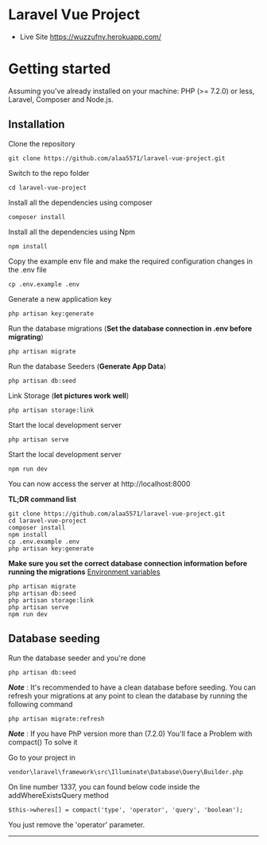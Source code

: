 # Laravel Vue Project

- Live Site https://wuzzufny.herokuapp.com/

# Getting started

Assuming you've already installed on your machine: PHP (>= 7.2.0) or less, Laravel, Composer and Node.js.

## Installation

Clone the repository

    git clone https://github.com/alaa5571/laravel-vue-project.git

Switch to the repo folder

    cd laravel-vue-project

Install all the dependencies using composer

    composer install

Install all the dependencies using Npm

    npm install

Copy the example env file and make the required configuration changes in the .env file

    cp .env.example .env

Generate a new application key

    php artisan key:generate

Run the database migrations (**Set the database connection in .env before migrating**)

    php artisan migrate

Run the database Seeders (**Generate App Data**)

    php artisan db:seed

Link Storage (**let pictures work well**)

    php artisan storage:link

Start the local development server

    php artisan serve

Start the local development server

    npm run dev

You can now access the server at http://localhost:8000

**TL;DR command list**

    git clone https://github.com/alaa5571/laravel-vue-project.git
    cd laravel-vue-project
    composer install
    npm install
    cp .env.example .env
    php artisan key:generate

**Make sure you set the correct database connection information before running the migrations** [Environment variables](#environment-variables)

    php artisan migrate
    php artisan db:seed
    php artisan storage:link
    php artisan serve
    npm run dev

## Database seeding

Run the database seeder and you're done

    php artisan db:seed

**_Note_** : It's recommended to have a clean database before seeding. You can refresh your migrations at any point to clean the database by running the following command

    php artisan migrate:refresh

**_Note_** : If you have PhP version more than (7.2.0) You'll face a Problem with compact()
To solve it

Go to your project in

    vendor\laravel\framework\src\Illuminate\Database\Query\Builder.php

On line number 1337, you can found below code inside the addWhereExistsQuery method

    $this->wheres[] = compact('type', 'operator', 'query', 'boolean');

You just remove the 'operator' parameter.

---
